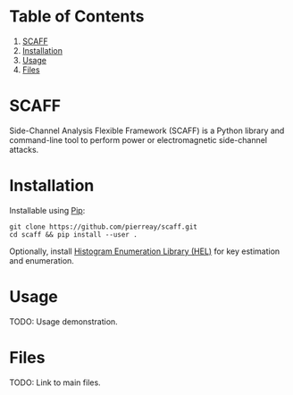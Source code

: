 
# Table of Contents

1.  [SCAFF](#org1a068ce)
2.  [Installation](#org8fbf3d1)
3.  [Usage](#orgce9ee10)
4.  [Files](#orgaaf4cc2)


<a id="org1a068ce"></a>

# SCAFF

Side-Channel Analysis Flexible Framework (SCAFF) is a Python library and
command-line tool to perform power or electromagnetic side-channel attacks.


<a id="org8fbf3d1"></a>

# Installation

Installable using [Pip](https://pypi.org/project/pip/):

    git clone https://github.com/pierreay/scaff.git
    cd scaff && pip install --user .

Optionally, install [Histogram Enumeration Library (HEL)](https://github.com/pierreay/python_hel) for key estimation and
enumeration.


<a id="orgce9ee10"></a>

# Usage

TODO: Usage demonstration.


<a id="orgaaf4cc2"></a>

# Files

TODO: Link to main files.

